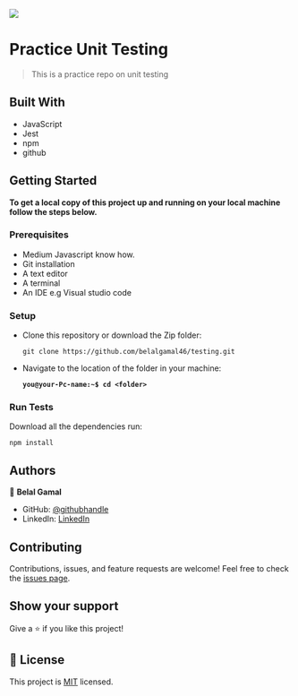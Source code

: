 ![](https://img.shields.io/badge/Microverse-blueviolet)

# Practice Unit Testing

> This is a practice repo on unit testing

## Built With

- JavaScript
- Jest
- npm
- github

## Getting Started

**To get a local copy of this project up and running on your local machine follow the steps below.**

### Prerequisites

- Medium Javascript know how.
- Git installation
- A text editor
- A terminal
- An IDE e.g Visual studio code

### Setup

- Clone this repository or download the Zip folder:

  ```
  git clone https://github.com/belalgamal46/testing.git
  ```

- Navigate to the location of the folder in your machine:

  **`you@your-Pc-name:~$ cd <folder>`**

### Run Tests

Download all the dependencies run:

```
npm install
```

## Authors

👤 **Belal Gamal**

- GitHub: [@githubhandle](https://github.com/belalgamal46)
- LinkedIn: [LinkedIn](https://www.linkedin.com/in/belal-gamal-79b8a2133/)

## Contributing

Contributions, issues, and feature requests are welcome!
Feel free to check the [issues page](https://github.com/belalgamal46/CC-Global-Summit-2015-capstone-project/issues).

## Show your support

Give a ⭐️ if you like this project!

## 📝 License

This project is [MIT](./MIT.md) licensed.
